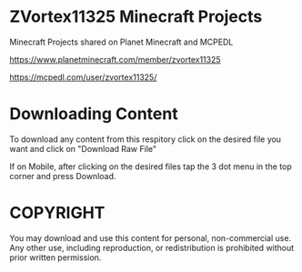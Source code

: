 # ZVortex11325 Minecraft Projects

Minecraft Projects shared on Planet Minecraft and MCPEDL

https://www.planetminecraft.com/member/zvortex11325

https://mcpedl.com/user/zvortex11325/

# Downloading Content
To download any content from this respitory click on the desired file you want and click on "Download Raw File"

If on Mobile, after clicking on the desired files tap the 3 dot menu in the top corner and press Download.

# COPYRIGHT
You may download and use this content for personal, non-commercial use. Any other use, including reproduction, or redistribution is prohibited without prior written permission.
